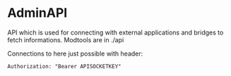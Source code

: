 # AdminAPI

API which is used for connecting with external applications and bridges to fetch informations.
Modtools are in ./api

Connections to here just possible with header:

```
Authorization: "Bearer APISOCKETKEY"
```
